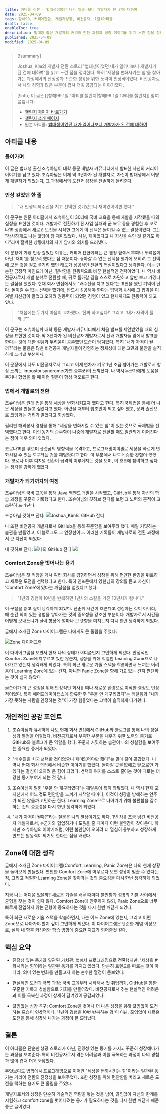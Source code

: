 ```yaml
---
title: 아티클 리뷰 - 법대생이었던 내가 일어나보니 개발자가 된 건에 대하여
date: 2025-04-09
tags: 항해99, 커리어전환, 개발자성장, 비전공자, 1일1아티클
draft: false
enableToc: true
description: 법대생 출신 개발자의 커리어 전환 과정과 성장 이야기를 읽고 느낀 점을 정리한다.
published: 2025-04-09
modified: 2025-04-09
---
```


> [!summary]
>
> Joshua_Kim의 개발자 전환 스토리 "법대생이었던 내가 일어나보니 개발자가 된 건에 대하여"를 읽고 느낀 점을 정리한다. 특히 '세상을 변화시키는 힘'을 찾아가는 과정에서의 진정성과 꾸준한 성장을 위한 노력이 인상적이었다. 비전공자로서 나의 경험과 많은 부분이 겹쳐 더욱 공감되는 이야기였다.

> [!info]
> 이 글은 [[항해99 1일 1아티클 챌린지|항해99 1일 1아티클 챌린지]] 참여 글입니다.
> - [챌린지 페이지 바로가기](https://99clubarticle.vercel.app/)
> - [챌린지 소개 페이지](https://hanghae99.spartacodingclub.kr/99club-1day1study)
> - 원본 아티클: [법대생이었던 내가 일어나보니 개발자가 된 건에 대하여](https://velog.io/@joshuara7235/%EB%B2%95%EB%8C%80%EC%83%9D%EC%9D%B4%EC%97%88%EB%8D%98-%EB%82%B4%EA%B0%80-%EC%9D%BC%EC%96%B4%EB%82%98%EB%B3%B4%EB%8B%88-%EA%B0%9C%EB%B0%9C%EC%9E%90%EA%B0%80-%EB%90%9C-%EA%B1%B4%EC%97%90-%EB%8C%80%ED%95%98%EC%97%AC)


## 아티클 내용

### 들어가며

이 글은 법대생 출신 조슈아님이 대학 동문 개발자 커뮤니티에서 발표한 자신의 커리어 이야기를 담고 있다. 조슈아님은 이제 막 3년차가 된 개발자로, 자신이 법대생에서 어떻게 개발자가 되었는지, 그 과정에서의 도전과 성장을 진솔하게 들려준다.

### 인상 깊었던 한 줄

> "내 인생의 배수진을 치고 선택한 것이었으니 재미있어야만 했다."

이 문구는 원문 아티클에서 조슈아님이 30대에 국비 교육을 통해 개발을 시작했을 때의 심정을 표현한 것이다. 개발자로 전환하기 전 사업 실패와 군 복무 등을 경험한 후 코로나19 상황에서 새로운 도전을 시작한 그에게 이 선택은 돌이킬 수 없는 결정이었다. 그는 "감사하게도 나는 코딩이 참 재미있었다. 사실, 재미있다고 나 자신을 속인 것 같기도 하다"라며 절박한 상황에서의 자기 암시와 의지를 드러냈다.

이 문장이 가장 인상 깊었던 이유는, 커리어 전환이라는 큰 결정 앞에서 후회나 두려움이 아닌 '재미'를 찾으려 했다는 점 때문이다. 돌아갈 수 없는 선택을 했기에 오히려 그 선택에 모든 것을 걸고 즐기려 했던 태도가 성공적인 전환의 핵심이었다고 생각한다. 이는 단순한 긍정적 마인드가 아닌, 절박함을 원동력으로 바꾼 현실적인 전략이었다. 나 역시 비전공자로서 개발 분야로 전환할 때, 뒤로 돌아갈 길을 스스로 차단하고 앞만 보고 가겠다는 결심을 했었다. 현재 회사 면접에서도 "배수진을 치고 왔다"는 표현을 썼던 기억이 난다. 돌이킬 수 없는 선택을 했기에, 반드시 성공해야 한다는 압박과 동시에 그 압박을 이겨낼 자신감이 들었고 오히려 원동력이 되었던 경험이 있고 현재까지도 원동력이 되고 있다.

> "처음에는 두가지 마음이 교차했다. '진짜 하고싶다!' 그리고, '내가 자격이 될까..?'"

이 문구는 조슈아님이 대학 동문 개발자 커뮤니티에서 처음 발표를 제안받았을 때의 심정을 표현한 것이다. 막 3년차가 된 비전공자 개발자로서 선배 개발자들 앞에서 발표를 한다는 것에 대한 설렘과 두려움이 공존했던 모습이 담겨있다. 특히 "내가 자격이 될까?"라는 물음은 많은 비전공자 개발자들이 경험하는 정체성에 대한 고민과 불안을 솔직하게 드러낸 부분이다.

이 문장에서 나도 비전공자로서 그리고 이제 연차가 겨우 1년 조금 넘어가는 개발로서 항상 느끼는 impostor syndrome(가면 증후군)이 느껴졌다. 나 역시 누군가에게 도움을 주거나 협업을 할 때 이런 질문이 항상 떠오르곤 한다.

### 법에서 개발로의 전환

조슈아님은 원래 법을 통해 세상을 변화시키고자 했다고 한다. 특히 국제법을 통해 더 나은 세상을 만들고 싶었다고 했다. 어렸을 때부터 법조인이 되고 싶어 했고, 문과 출신으로 코딩과는 거리가 멀었다고 회상했다.

필리핀 해외봉사 경험을 통해 "세상을 변화시킬 수 있는 힘"이 있는 것으로 국제법을 선택했다고 한다. 이런 동기의 순수함이 나중에 개발자로 전환할 때도 일관되게 이어진다는 점이 매우 의미 있었다.

코로나19를 겪으며 플랫폼의 영향력을 목격하고, 프로그래밍이야말로 세상을 빠르게 변화시킬 수 있는 도구라는 것을 깨달았다고 한다. 이 부분에서 나도 비슷한 경험이 있었다. 코로나 이후 디지털 전환이 급격히 이루어지는 것을 보며, 이 흐름에 참여하고 싶다는 생각을 강하게 했었다.

### 개발자가 되기까지의 여정

조슈아님은 국비 교육을 통해 Java 백엔드 개발을 시작했고, GitHub을 통해 자신의 학습 과정을 꾸준히 기록했다고 한다. 조슈아님의 깃허브 잔디를 보면 그 노력의 흔적이 고스란히 드러난다:

조슈아님 깃허브 잔디:
![Joshua_Kim의 GitHub 잔디](https://i.imgur.com/sQlbDnO.png)

나 또한 비전공자 개발자로서 GitHub을 통해 꾸준함을 보여주려 했다. 매일 커밋하는 습관을 만들었고, 이 블로그도 그 연장선이다. 이러한 기록들이 개발자로의 전환 과정에서 큰 자산이 되었다.

내 깃허브 잔디:
![나의 GitHub 잔디](https://i.imgur.com/lrK49Kn.png)
![](https://i.imgur.com/hudrDSr.png)

### Comfort Zone을 벗어나는 용기

조슈아님은 첫 직장을 거쳐 여러 회사를 경험하면서 성장을 위해 편안한 환경을 뒤로하고 새로운 도전을 선택했다고 한다. 특히 인프콘에서 영한님의 강의를 듣고 자신이 'Comfort Zone'에 있다는 깨달음을 얻었다고 했다.

> "1년의 경험이 10년을 반복하면 1년차의 스킬을 가진 10년차가 됩니다."

이 구절을 읽고 깊이 생각하게 되었다. 단순히 시간이 흐른다고 성장하는 것이 아니라, 매 순간 의미 있는 경험을 쌓아가는 것의 중요성을 강조한 부분이다. 개발자로서 시간을 어떻게 보내느냐가 실력 향상에 얼마나 큰 영향을 미치는지 다시 한번 생각하게 되었다.

글에서 소개된 Zone 다이어그램은 나에게도 큰 울림을 주었다:

![Zone 다이어그램](https://i.imgur.com/clAFak0.png)

이 다이어그램을 보면서 현재 나의 상태가 어디쯤인지 고민하게 되었다. 안정적인 Comfort Zone에 머무르고 있진 않은지, 성장을 위해 적절한 Learning Zone으로 나아가고 있는지 생각하게 되었다. 특히 최근 새로운 기술 스택을 학습하면서 느끼는 어려움이 Learning Zone에 있는 건지, 아니면 Panic Zone을 향해 가고 있는 건지 판단하는 것이 쉽지 않았다.

글쓴이가 더 큰 성장을 위해 안정적인 회사를 떠나 새로운 환경으로 이직한 결정도 인상적이었다. 특히 에어프레미아랩스에 합류한 후 "우물 안 개구리였다"는 깨달음과 "내가 가장 못하는 사람을 인정하는 것"이 가장 힘들었다는 고백이 솔직하게 다가왔다.

## 개인적인 공감 포인트

1. 조슈아님과 유사하게 나도 현재 회사 면접에서 GitHub와 블로그를 통해 나의 성실성과 열정을 어필했다. 비전공자로서 부족한 부분을 채우기 위한 노력의 증거로 GitHub와 블로그가 큰 역할을 했다. 꾸준히 커밋하는 습관이 나의 성실함을 보여주는 중요한 증거가 되었다.

2. "배수진을 치고 선택한 것이었으니 재미있어야만 했다"는 말에 깊이 공감했다. 나 역시 현재 회사 면접에서 비슷한 이야기를 했었다. 돌아갈 곳을 없애고 앞으로만 가겠다는 결심이 오히려 큰 힘이 되었다. 선택의 여지를 스스로 줄이는 것이 때로는 더 강한 동기부여가 되는 것 같다.

3. 조슈아님이 말한 "우물 안 개구리였다"는 깨달음이 특히 와닿았다. 나 역시 현재 포지션에서 어느 정도 편안함을 느끼기 시작할 때마다, 이것이 성장을 방해하는 안주가 되진 않을까 고민하곤 한다. Learning Zone으로 나아가기 위해 불편함을 감수하는 것의 중요성을 다시 한번 생각하게 되었다.

4. "내가 자격이 될까?"라는 질문은 나의 일상이기도 하다. 1년 차를 조금 넘긴 비전공자 개발자로서, 누군가와 협업하거나 도움을 줄 때마다 이런 불안감이 찾아온다. 하지만 조슈아님의 이야기처럼, 이런 불안감이 오히려 더 열심히 공부하고 성장하게 만드는 원동력이 되기도 한다는 점을 배웠다.

## Zone에 대한 생각

글에서 소개된 Zone 다이어그램(Comfort, Learning, Panic Zone)은 나의 현재 상황을 돌아보게 만들었다. 편안한 Comfort Zone에 머무르다 보면 성장이 멈출 수 있다는 점, 그리고 적절한 Learning Zone을 찾아가는 것의 중요성을 다시 한번 생각하게 되었다. 

지금 나는 어디쯤 있을까? 새로운 기술을 배울 때마다 불안함과 성장의 기쁨 사이에서 균형을 찾는 것이 쉽지 않다. Comfort Zone에 안주하지 않되, Panic Zone으로 너무 빠르게 진입하지 않는 균형이 중요하다는 것을 다시 한번 깨닫게 되었다.

특히 최근 새로운 기술 스택을 학습하면서, 나는 어느 Zone에 있는지, 그리고 어떤 Zone으로 나아가야 할지 깊이 고민하게 되었다. 이 다이어그램은 단순한 개념 이상으로, 실제 내 향후 커리어와 학습 방향에 중요한 지표가 되어줄것 같다.

## 핵심 요약

* 진정성 있는 동기와 일관된 가치관: 법에서 프로그래밍으로 전환했지만, '세상을 변화시키는 힘'이라는 일관된 동기를 가지고 있었다. 단순히 트렌드를 따르는 것이 아니라, 의미 있는 변화를 만들고자 하는 순수한 열정이 돋보였다.

* 현실적인 도전과 극복 과정: 국비 교육부터 시작해서 첫 취업까지, GitHub을 통한 꾸준한 기록과 성실함으로 기회를 만들어갔다. 비전공자로서 겪는 현실적인 어려움과 이를 극복한 과정이 상세히 담겨있어 공감되었다.

* 끊임없는 성장 추구: Comfort Zone을 벗어나 더 나은 성장을 위해 끊임없이 도전하는 모습이 인상적이다. '1년의 경험을 10번 반복하는 것'이 아닌, 끊임없이 새로운 도전을 통해 성장해 나가는 과정이 잘 드러났다.

## 결론

이 아티클은 단순한 성공 스토리가 아닌, 진정성 있는 동기를 가지고 꾸준히 성장해나가는 과정을 보여준다. 특히 비전공자로서 겪는 어려움과 이를 극복하는 과정이 나의 경험과 많이 겹쳐 더욱 와닿았다.

무엇보다도 법학에서 프로그래밍으로 이어진 "세상을 변화시키는 힘"이라는 일관된 동기는 커리어 전환의 진정성을 보여주었다. 또한 성장을 위해 편안함을 버리고 새로운 도전을 택하는 용기도 큰 울림을 주었다.

개발자로서의 성장은 단순히 기술적인 역량을 쌓는 것을 넘어, 끊임없이 자신의 한계를 시험하고 comfort zone을 벗어나려는 용기가 필요하다는 것을 다시 한번 깨닫게 해준 좋은 글이었다. 